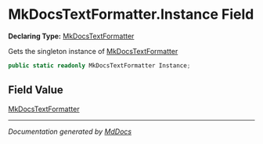 ﻿# MkDocsTextFormatter.Instance Field

**Declaring Type:** [MkDocsTextFormatter](../index.md)

Gets the singleton instance of [MkDocsTextFormatter](../index.md)

```csharp
public static readonly MkDocsTextFormatter Instance;
```

## Field Value

[MkDocsTextFormatter](../index.md)

___

*Documentation generated by [MdDocs](https://github.com/ap0llo/mddocs)*
